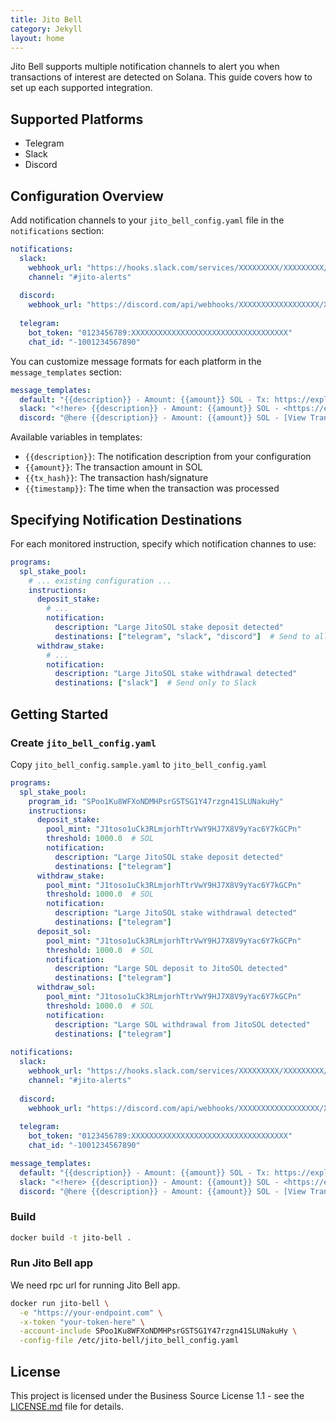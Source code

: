 ```yaml
---
title: Jito Bell
category: Jekyll
layout: home
---
```


Jito Bell supports multiple notification channels to alert you when transactions of interest are detected on Solana. This guide covers how to set up each supported integration.

## Supported Platforms

- Telegram
- Slack
- Discord

## Configuration Overview

Add notification channels to your `jito_bell_config.yaml` file in the `notifications` section:

```yaml
notifications:
  slack:
    webhook_url: "https://hooks.slack.com/services/XXXXXXXXX/XXXXXXXXX/XXXXXXXXXXXXXXXXXXXXXXXX"
    channel: "#jito-alerts"
  
  discord:
    webhook_url: "https://discord.com/api/webhooks/XXXXXXXXXXXXXXXXXX/XXXXXXXXXXXXXXXXXXXXXXXXXXXXXXXX"
  
  telegram:
    bot_token: "0123456789:XXXXXXXXXXXXXXXXXXXXXXXXXXXXXXXXXXX"
    chat_id: "-1001234567890"
```

You can customize message formats for each platform in the `message_templates` section:

```yaml
message_templates:
  default: "{{description}} - Amount: {{amount}} SOL - Tx: https://explorer.solana.com/tx/{{tx_hash}}"
  slack: "<!here> {{description}} - Amount: {{amount}} SOL - <https://explorer.solana.com/tx/{{tx_hash}}|View Transaction>"
  discord: "@here {{description}} - Amount: {{amount}} SOL - [View Transaction](https://explorer.solana.com/tx/{{tx_hash}})"
```

Available variables in templates:

- `{{description}}`: The notification description from your configuration
- `{{amount}}`: The transaction amount in SOL
- `{{tx_hash}}`: The transaction hash/signature
- `{{timestamp}}`: The time when the transaction was processed

## Specifying Notification Destinations

For each monitored instruction, specify which notification channes to use:

```yaml
programs:
  spl_stake_pool:
    # ... existing configuration ...
    instructions:
      deposit_stake:
        # ... 
        notification:
          description: "Large JitoSOL stake deposit detected"
          destinations: ["telegram", "slack", "discord"]  # Send to all platforms
      withdraw_stake:
        # ...
        notification:
          description: "Large JitoSOL stake withdrawal detected"
          destinations: ["slack"]  # Send only to Slack
```

## Getting Started

### Create `jito_bell_config.yaml`

Copy `jito_bell_config.sample.yaml` to `jito_bell_config.yaml`

```yaml
programs:
  spl_stake_pool:
    program_id: "SPoo1Ku8WFXoNDMHPsrGSTSG1Y47rzgn41SLUNakuHy"
    instructions:
      deposit_stake:
        pool_mint: "J1toso1uCk3RLmjorhTtrVwY9HJ7X8V9yYac6Y7kGCPn"
        threshold: 1000.0  # SOL
        notification:
          description: "Large JitoSOL stake deposit detected"
          destinations: ["telegram"]
      withdraw_stake:
        pool_mint: "J1toso1uCk3RLmjorhTtrVwY9HJ7X8V9yYac6Y7kGCPn"
        threshold: 1000.0  # SOL
        notification:
          description: "Large JitoSOL stake withdrawal detected"
          destinations: ["telegram"]
      deposit_sol:
        pool_mint: "J1toso1uCk3RLmjorhTtrVwY9HJ7X8V9yYac6Y7kGCPn"
        threshold: 1000.0  # SOL
        notification:
          description: "Large SOL deposit to JitoSOL detected"
          destinations: ["telegram"]
      withdraw_sol:
        pool_mint: "J1toso1uCk3RLmjorhTtrVwY9HJ7X8V9yYac6Y7kGCPn"
        threshold: 1000.0  # SOL
        notification:
          description: "Large SOL withdrawal from JitoSOL detected"
          destinations: ["telegram"]
  
notifications:
  slack:
    webhook_url: "https://hooks.slack.com/services/XXXXXXXXX/XXXXXXXXX/XXXXXXXXXXXXXXXXXXXXXXXX"
    channel: "#jito-alerts"
  
  discord:
    webhook_url: "https://discord.com/api/webhooks/XXXXXXXXXXXXXXXXXX/XXXXXXXXXXXXXXXXXXXXXXXXXXXXXXXX"
  
  telegram:
    bot_token: "0123456789:XXXXXXXXXXXXXXXXXXXXXXXXXXXXXXXXXXX"
    chat_id: "-1001234567890"

message_templates:
  default: "{{description}} - Amount: {{amount}} SOL - Tx: https://explorer.solana.com/tx/{{tx_hash}}"
  slack: "<!here> {{description}} - Amount: {{amount}} SOL - <https://explorer.solana.com/tx/{{tx_hash}}|View Transaction>"
  discord: "@here {{description}} - Amount: {{amount}} SOL - [View Transaction](https://explorer.solana.com/tx/{{tx_hash}})"
```

### Build

```bash
docker build -t jito-bell .
```

### Run Jito Bell app

We need rpc url for running Jito Bell app.

```bash
docker run jito-bell \
  -e "https://your-endpoint.com" \
  -x-token "your-token-here" \
  -account-include SPoo1Ku8WFXoNDMHPsrGSTSG1Y47rzgn41SLUNakuHy \
  -config-file /etc/jito-bell/jito_bell_config.yaml
```

## License

This project is licensed under the Business Source License 1.1 - see the [LICENSE.md](../LICENSE.md) file for details.
